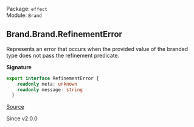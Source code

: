 Package: `effect`<br />
Module: `Brand`<br />

## Brand.Brand.RefinementError

Represents an error that occurs when the provided value of the branded type does not pass the refinement predicate.

**Signature**

```ts
export interface RefinementError {
    readonly meta: unknown
    readonly message: string
  }
```

[Source](https://github.com/Effect-TS/effect/tree/main/packages/effect/src/Brand.ts#L80)

Since v2.0.0